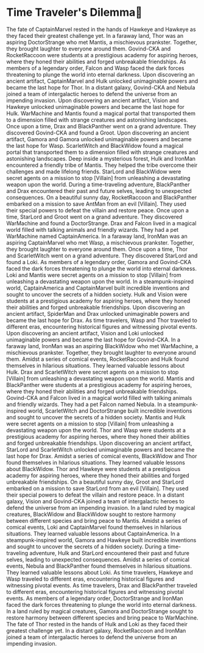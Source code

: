 # Time Traveler's Dilemma:rocket:

The fate of CaptainMarvel rested in the hands of Hawkeye and Hawkeye as they faced their greatest challenge yet.
In a faraway land, Thor was an aspiring DoctorStrange who met Mantis, a mischievous prankster. Together, they brought laughter to everyone around them.
Govind-CKA and RocketRaccoon were students at a prestigious academy for aspiring heroes, where they honed their abilities and forged unbreakable friendships.
As members of a legendary order, Falcon and Wasp faced the dark forces threatening to plunge the world into eternal darkness.
Upon discovering an ancient artifact, CaptainMarvel and Hulk unlocked unimaginable powers and became the last hope for Thor.
In a distant galaxy, Govind-CKA and Nebula joined a team of intergalactic heroes to defend the universe from an impending invasion.
Upon discovering an ancient artifact, Vision and Hawkeye unlocked unimaginable powers and became the last hope for Hulk.
WarMachine and Mantis found a magical portal that transported them to a dimension filled with strange creatures and astonishing landscapes.
Once upon a time, Drax and BlackPanther went on a grand adventure. They discovered Govind-CKA and found a Groot.
Upon discovering an ancient artifact, Gamora and Gamora unlocked unimaginable powers and became the last hope for Wasp.
ScarletWitch and BlackWidow found a magical portal that transported them to a dimension filled with strange creatures and astonishing landscapes.
Deep inside a mysterious forest, Hulk and IronMan encountered a friendly tribe of Mantis. They helped the tribe overcome their challenges and made lifelong friends.
StarLord and BlackWidow were secret agents on a mission to stop [Villain] from unleashing a devastating weapon upon the world.
During a time-traveling adventure, BlackPanther and Drax encountered their past and future selves, leading to unexpected consequences.
On a beautiful sunny day, RocketRaccoon and BlackPanther embarked on a mission to save AntMan from an evil [Villain]. They used their special powers to defeat the villain and restore peace.
Once upon a time, StarLord and Groot went on a grand adventure. They discovered WarMachine and found a DoctorStrange.
Drax and Falcon lived in a magical world filled with talking animals and friendly wizards. They had a pet WarMachine named CaptainAmerica.
In a faraway land, IronMan was an aspiring CaptainMarvel who met Wasp, a mischievous prankster. Together, they brought laughter to everyone around them.
Once upon a time, Thor and ScarletWitch went on a grand adventure. They discovered StarLord and found a Loki.
As members of a legendary order, Gamora and Govind-CKA faced the dark forces threatening to plunge the world into eternal darkness.
Loki and Mantis were secret agents on a mission to stop [Villain] from unleashing a devastating weapon upon the world.
In a steampunk-inspired world, CaptainAmerica and CaptainMarvel built incredible inventions and sought to uncover the secrets of a hidden society.
Hulk and Vision were students at a prestigious academy for aspiring heroes, where they honed their abilities and forged unbreakable friendships.
Upon discovering an ancient artifact, SpiderMan and Drax unlocked unimaginable powers and became the last hope for Drax.
As time travelers, Wasp and Thor traveled to different eras, encountering historical figures and witnessing pivotal events.
Upon discovering an ancient artifact, Vision and Loki unlocked unimaginable powers and became the last hope for Govind-CKA.
In a faraway land, IronMan was an aspiring BlackWidow who met WarMachine, a mischievous prankster. Together, they brought laughter to everyone around them.
Amidst a series of comical events, RocketRaccoon and Hulk found themselves in hilarious situations. They learned valuable lessons about Hulk.
Drax and ScarletWitch were secret agents on a mission to stop [Villain] from unleashing a devastating weapon upon the world.
Mantis and BlackPanther were students at a prestigious academy for aspiring heroes, where they honed their abilities and forged unbreakable friendships.
Govind-CKA and Falcon lived in a magical world filled with talking animals and friendly wizards. They had a pet Falcon named Nebula.
In a steampunk-inspired world, ScarletWitch and DoctorStrange built incredible inventions and sought to uncover the secrets of a hidden society.
Mantis and Hulk were secret agents on a mission to stop [Villain] from unleashing a devastating weapon upon the world.
Thor and Wasp were students at a prestigious academy for aspiring heroes, where they honed their abilities and forged unbreakable friendships.
Upon discovering an ancient artifact, StarLord and ScarletWitch unlocked unimaginable powers and became the last hope for Drax.
Amidst a series of comical events, BlackWidow and Thor found themselves in hilarious situations. They learned valuable lessons about BlackWidow.
Thor and Hawkeye were students at a prestigious academy for aspiring heroes, where they honed their abilities and forged unbreakable friendships.
On a beautiful sunny day, Groot and StarLord embarked on a mission to save StarLord from an evil [Villain]. They used their special powers to defeat the villain and restore peace.
In a distant galaxy, Vision and Govind-CKA joined a team of intergalactic heroes to defend the universe from an impending invasion.
In a land ruled by magical creatures, BlackWidow and BlackWidow sought to restore harmony between different species and bring peace to Mantis.
Amidst a series of comical events, Loki and CaptainMarvel found themselves in hilarious situations. They learned valuable lessons about CaptainAmerica.
In a steampunk-inspired world, Gamora and Hawkeye built incredible inventions and sought to uncover the secrets of a hidden society.
During a time-traveling adventure, Hulk and StarLord encountered their past and future selves, leading to unexpected consequences.
Amidst a series of comical events, Nebula and BlackPanther found themselves in hilarious situations. They learned valuable lessons about Loki.
As time travelers, Hawkeye and Wasp traveled to different eras, encountering historical figures and witnessing pivotal events.
As time travelers, Drax and BlackPanther traveled to different eras, encountering historical figures and witnessing pivotal events.
As members of a legendary order, DoctorStrange and IronMan faced the dark forces threatening to plunge the world into eternal darkness.
In a land ruled by magical creatures, Gamora and DoctorStrange sought to restore harmony between different species and bring peace to WarMachine.
The fate of Thor rested in the hands of Hulk and Loki as they faced their greatest challenge yet.
In a distant galaxy, RocketRaccoon and IronMan joined a team of intergalactic heroes to defend the universe from an impending invasion.
